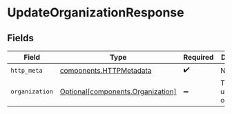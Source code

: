 # UpdateOrganizationResponse


## Fields

| Field                                                                        | Type                                                                         | Required                                                                     | Description                                                                  |
| ---------------------------------------------------------------------------- | ---------------------------------------------------------------------------- | ---------------------------------------------------------------------------- | ---------------------------------------------------------------------------- |
| `http_meta`                                                                  | [components.HTTPMetadata](../../models/components/httpmetadata.md)           | :heavy_check_mark:                                                           | N/A                                                                          |
| `organization`                                                               | [Optional[components.Organization]](../../models/components/organization.md) | :heavy_minus_sign:                                                           | The updated organization                                                     |